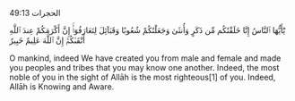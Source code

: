 الحجرات 49:13

يَٰٓأَيُّهَا ٱلنَّاسُ إِنَّا خَلَقْنَٰكُم مِّن ذَكَرٍ وَأُنثَىٰ وَجَعَلْنَٰكُمْ شُعُوبًا وَقَبَآئِلَ لِتَعَارَفُوٓا۟ۚ إِنَّ أَكْرَمَكُمْ عِندَ ٱللَّهِ أَتْقَىٰكُمْۚ إِنَّ ٱللَّهَ عَلِيمٌ خَبِيرٌ 

O mankind, indeed We have created you from male and female and made you peoples and tribes that you may know one another. Indeed, the most noble of you in the sight of Allāh is the most righteous[1] of you. Indeed, Allāh is Knowing and Aware.
